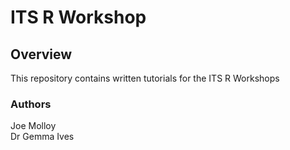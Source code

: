 # ITS R Workshop
## Overview
This repository contains written tutorials for the ITS R Workshops
### Authors
Joe Molloy  
Dr Gemma Ives

